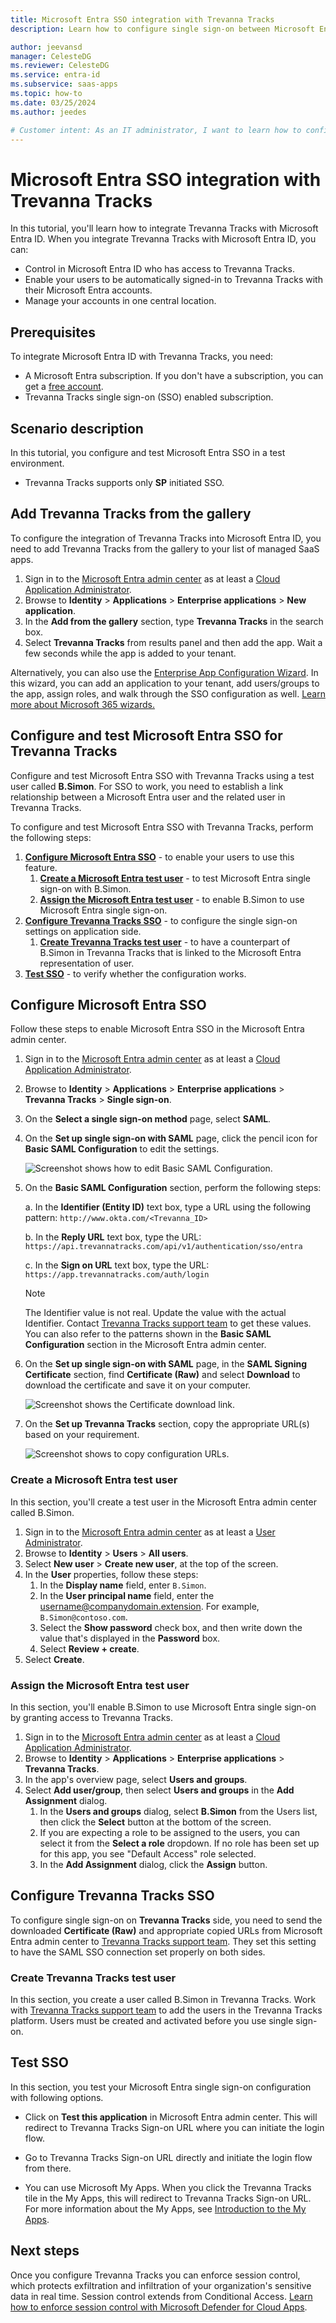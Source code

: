 ```yaml
---
title: Microsoft Entra SSO integration with Trevanna Tracks
description: Learn how to configure single sign-on between Microsoft Entra ID and Trevanna Tracks.

author: jeevansd
manager: CelesteDG
ms.reviewer: CelesteDG
ms.service: entra-id
ms.subservice: saas-apps
ms.topic: how-to
ms.date: 03/25/2024
ms.author: jeedes

# Customer intent: As an IT administrator, I want to learn how to configure single sign-on between Microsoft Entra ID and Trevanna Tracks so that I can control who has access to Trevanna Tracks, enable automatic sign-in with Microsoft Entra accounts, and manage my accounts in one central location.
---
```


# Microsoft Entra SSO integration with Trevanna Tracks

In this tutorial, you'll learn how to integrate Trevanna Tracks with Microsoft Entra ID. When you integrate Trevanna Tracks with Microsoft Entra ID, you can:

* Control in Microsoft Entra ID who has access to Trevanna Tracks.
* Enable your users to be automatically signed-in to Trevanna Tracks with their Microsoft Entra accounts.
* Manage your accounts in one central location.

## Prerequisites

To integrate Microsoft Entra ID with Trevanna Tracks, you need:

* A Microsoft Entra subscription. If you don't have a subscription, you can get a [free account](https://azure.microsoft.com/free/).
* Trevanna Tracks single sign-on (SSO) enabled subscription.

## Scenario description

In this tutorial, you configure and test Microsoft Entra SSO in a test environment.

* Trevanna Tracks supports only **SP** initiated SSO.

## Add Trevanna Tracks from the gallery

To configure the integration of Trevanna Tracks into Microsoft Entra ID, you need to add Trevanna Tracks from the gallery to your list of managed SaaS apps.

1. Sign in to the [Microsoft Entra admin center](https://entra.microsoft.com) as at least a [Cloud Application Administrator](~/identity/role-based-access-control/permissions-reference.md#cloud-application-administrator).
1. Browse to **Identity** > **Applications** > **Enterprise applications** > **New application**.
1. In the **Add from the gallery** section, type **Trevanna Tracks** in the search box.
1. Select **Trevanna Tracks** from results panel and then add the app. Wait a few seconds while the app is added to your tenant.

Alternatively, you can also use the [Enterprise App Configuration Wizard](https://portal.office.com/AdminPortal/home?Q=Docs#/azureadappintegration). In this wizard, you can add an application to your tenant, add users/groups to the app, assign roles, and walk through the SSO configuration as well. [Learn more about Microsoft 365 wizards.](/microsoft-365/admin/misc/azure-ad-setup-guides)

## Configure and test Microsoft Entra SSO for Trevanna Tracks

Configure and test Microsoft Entra SSO with Trevanna Tracks using a test user called **B.Simon**. For SSO to work, you need to establish a link relationship between a Microsoft Entra user and the related user in Trevanna Tracks.

To configure and test Microsoft Entra SSO with Trevanna Tracks, perform the following steps:

1. **[Configure Microsoft Entra SSO](#configure-microsoft-entra-sso)** - to enable your users to use this feature.
    1. **[Create a Microsoft Entra test user](#create-a-microsoft-entra-id-test-user)** - to test Microsoft Entra single sign-on with B.Simon.
    1. **[Assign the Microsoft Entra test user](#assign-the-microsoft-entra-id-test-user)** - to enable B.Simon to use Microsoft Entra single sign-on.
1. **[Configure Trevanna Tracks SSO](#configure-trevanna-tracks-sso)** - to configure the single sign-on settings on application side.
    1. **[Create Trevanna Tracks test user](#create-trevanna-tracks-test-user)** - to have a counterpart of B.Simon in Trevanna Tracks that is linked to the Microsoft Entra representation of user.
1. **[Test SSO](#test-sso)** - to verify whether the configuration works.

## Configure Microsoft Entra SSO

Follow these steps to enable Microsoft Entra SSO in the Microsoft Entra admin center.

1. Sign in to the [Microsoft Entra admin center](https://entra.microsoft.com) as at least a [Cloud Application Administrator](~/identity/role-based-access-control/permissions-reference.md#cloud-application-administrator).
1. Browse to **Identity** > **Applications** > **Enterprise applications** > **Trevanna Tracks** > **Single sign-on**.
1. On the **Select a single sign-on method** page, select **SAML**.
1. On the **Set up single sign-on with SAML** page, click the pencil icon for **Basic SAML Configuration** to edit the settings.

   ![Screenshot shows how to edit Basic SAML Configuration.](common/edit-urls.png "Basic Configuration")

1. On the **Basic SAML Configuration** section, perform the following steps:

    a. In the **Identifier (Entity ID)** text box, type a URL using the following pattern:
    `http://www.okta.com/<Trevanna_ID>`

    b. In the **Reply URL** text box, type the URL:
    `https://api.trevannatracks.com/api/v1/authentication/sso/entra`

    c. In the **Sign on URL** text box, type the URL:
    `https://app.trevannatracks.com/auth/login`

	> [!NOTE]
	> The Identifier value is not real. Update the value with the actual Identifier. Contact [Trevanna Tracks support team](mailto:hello@trevannatracks.com) to get these values. You can also refer to the patterns shown in the **Basic SAML Configuration** section in the Microsoft Entra admin center.

1. On the **Set up single sign-on with SAML** page, in the **SAML Signing Certificate** section, find **Certificate (Raw)** and select **Download** to download the certificate and save it on your computer.

	![Screenshot shows the Certificate download link.](common/certificateraw.png "Certificate")

1. On the **Set up Trevanna Tracks** section, copy the appropriate URL(s) based on your requirement.

	![Screenshot shows to copy configuration URLs.](common/copy-configuration-urls.png "Metadata")

<a name='create-a-microsoft-entra-id-test-user'></a>

### Create a Microsoft Entra test user

In this section, you'll create a test user in the Microsoft Entra admin center called B.Simon.

1. Sign in to the [Microsoft Entra admin center](https://entra.microsoft.com) as at least a [User Administrator](~/identity/role-based-access-control/permissions-reference.md#user-administrator).
1. Browse to **Identity** > **Users** > **All users**.
1. Select **New user** > **Create new user**, at the top of the screen.
1. In the **User** properties, follow these steps:
   1. In the **Display name** field, enter `B.Simon`.  
   1. In the **User principal name** field, enter the username@companydomain.extension. For example, `B.Simon@contoso.com`.
   1. Select the **Show password** check box, and then write down the value that's displayed in the **Password** box.
   1. Select **Review + create**.
1. Select **Create**.

<a name='assign-the-microsoft-entra-id-test-user'></a>

### Assign the Microsoft Entra test user

In this section, you'll enable B.Simon to use Microsoft Entra single sign-on by granting access to Trevanna Tracks.

1. Sign in to the [Microsoft Entra admin center](https://entra.microsoft.com) as at least a [Cloud Application Administrator](~/identity/role-based-access-control/permissions-reference.md#cloud-application-administrator).
1. Browse to **Identity** > **Applications** > **Enterprise applications** > **Trevanna Tracks**.
1. In the app's overview page, select **Users and groups**.
1. Select **Add user/group**, then select **Users and groups** in the **Add Assignment** dialog.
   1. In the **Users and groups** dialog, select **B.Simon** from the Users list, then click the **Select** button at the bottom of the screen.
   1. If you are expecting a role to be assigned to the users, you can select it from the **Select a role** dropdown. If no role has been set up for this app, you see "Default Access" role selected.
   1. In the **Add Assignment** dialog, click the **Assign** button.

## Configure Trevanna Tracks SSO

To configure single sign-on on **Trevanna Tracks** side, you need to send the downloaded **Certificate (Raw)** and appropriate copied URLs from Microsoft Entra admin center to [Trevanna Tracks support team](mailto:hello@trevannatracks.com). They set this setting to have the SAML SSO connection set properly on both sides.

### Create Trevanna Tracks test user

In this section, you create a user called B.Simon in Trevanna Tracks. Work with [Trevanna Tracks support team](mailto:hello@trevannatracks.com) to add the users in the Trevanna Tracks platform. Users must be created and activated before you use single sign-on.

## Test SSO 

In this section, you test your Microsoft Entra single sign-on configuration with following options.
 
* Click on **Test this application** in Microsoft Entra admin center. This will redirect to Trevanna Tracks Sign-on URL where you can initiate the login flow.
 
* Go to Trevanna Tracks Sign-on URL directly and initiate the login flow from there.
 
* You can use Microsoft My Apps. When you click the Trevanna Tracks tile in the My Apps, this will redirect to Trevanna Tracks Sign-on URL. For more information about the My Apps, see [Introduction to the My Apps](https://support.microsoft.com/account-billing/sign-in-and-start-apps-from-the-my-apps-portal-2f3b1bae-0e5a-4a86-a33e-876fbd2a4510).

## Next steps

Once you configure Trevanna Tracks you can enforce session control, which protects exfiltration and infiltration of your organization's sensitive data in real time. Session control extends from Conditional Access. [Learn how to enforce session control with Microsoft Defender for Cloud Apps](/cloud-app-security/proxy-deployment-any-app).
